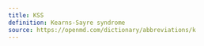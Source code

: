 ```yaml
---
title: KSS
definition: Kearns-Sayre syndrome
source: https://openmd.com/dictionary/abbreviations/k
---
```

